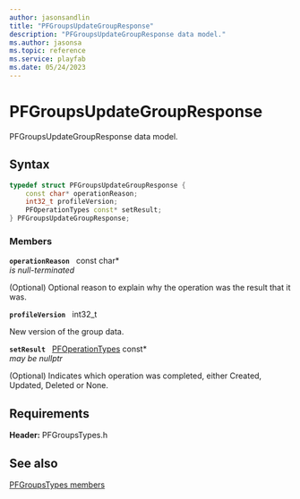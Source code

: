```yaml
---
author: jasonsandlin
title: "PFGroupsUpdateGroupResponse"
description: "PFGroupsUpdateGroupResponse data model."
ms.author: jasonsa
ms.topic: reference
ms.service: playfab
ms.date: 05/24/2023
---
```


# PFGroupsUpdateGroupResponse  

PFGroupsUpdateGroupResponse data model.  

## Syntax  
  
```cpp
typedef struct PFGroupsUpdateGroupResponse {  
    const char* operationReason;  
    int32_t profileVersion;  
    PFOperationTypes const* setResult;  
} PFGroupsUpdateGroupResponse;  
```
  
### Members  
  
**`operationReason`** &nbsp; const char*  
*is null-terminated*  
  
(Optional) Optional reason to explain why the operation was the result that it was.
  
**`profileVersion`** &nbsp; int32_t  
  
New version of the group data.
  
**`setResult`** &nbsp; [PFOperationTypes](../../pftypes/enums/pfoperationtypes.md) const*  
*may be nullptr*  
  
(Optional) Indicates which operation was completed, either Created, Updated, Deleted or None.
  
  
## Requirements  
  
**Header:** PFGroupsTypes.h
  
## See also  
[PFGroupsTypes members](../pfgroupstypes_members.md)  

  
  
